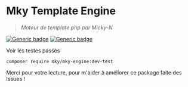 # Mky Template Engine  
  
> *Moteur de template php par Micky-N* 

[![Generic badge](https://img.shields.io/badge/mky-test-orange.svg)](https://shields.io/) [![Generic badge](https://img.shields.io/badge/test-10%20passed-green.svg)](https://shields.io/)

Voir les testes passés

`composer require mky/mky-engine:dev-test`

Merci pour votre lecture, pour m'aider à améliorer ce package faite des Issues !
